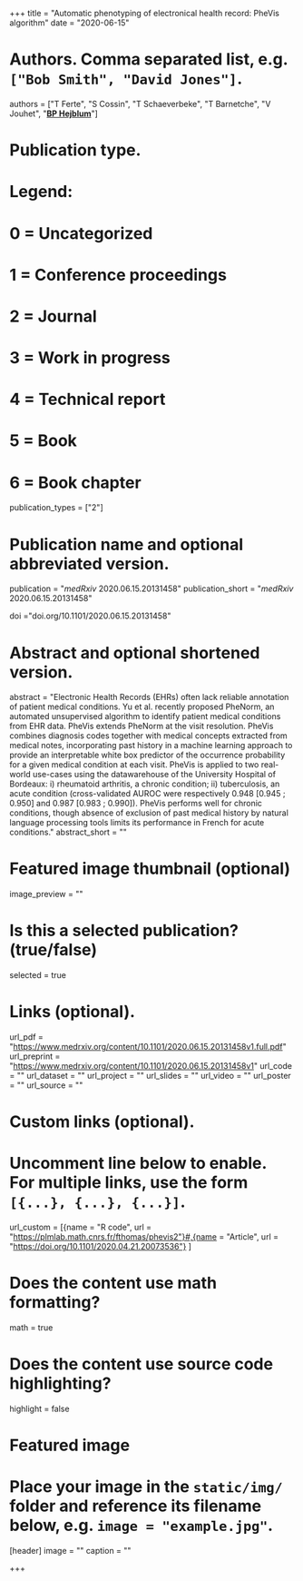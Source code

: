 +++
title = "Automatic phenotyping of electronical health record: PheVis algorithm"
date = "2020-06-15"

# Authors. Comma separated list, e.g. `["Bob Smith", "David Jones"]`.
authors = ["T Ferte", "S Cossin", "T Schaeverbeke", "T Barnetche", "V Jouhet", "<u>**BP Hejblum**</u>"]
# Publication type.
# Legend:
# 0 = Uncategorized
# 1 = Conference proceedings
# 2 = Journal
# 3 = Work in progress
# 4 = Technical report
# 5 = Book
# 6 = Book chapter
publication_types = ["2"]

# Publication name and optional abbreviated version.
publication = "*medRxiv* 2020.06.15.20131458"
publication_short = "*medRxiv* 2020.06.15.20131458"

doi ="doi.org/10.1101/2020.06.15.20131458"

# Abstract and optional shortened version.
abstract = "Electronic Health Records (EHRs) often lack reliable annotation of patient medical conditions. Yu et al. recently proposed PheNorm, an automated unsupervised algorithm to identify patient medical conditions from EHR data. PheVis extends PheNorm at the visit resolution. PheVis combines diagnosis codes together with medical concepts extracted from medical notes, incorporating past history in a machine learning approach to provide an interpretable white box predictor of the occurrence probability for a given medical condition at each visit. PheVis is applied to two real-world use-cases using the datawarehouse of the University Hospital of Bordeaux: i) rheumatoid arthritis, a chronic condition; ii) tuberculosis, an acute condition (cross-validated AUROC were respectively 0.948 [0.945 ; 0.950] and 0.987 [0.983 ; 0.990]). PheVis performs well for chronic conditions, though absence of exclusion of past medical history by natural language processing tools limits its performance in French for acute conditions."
abstract_short = ""

# Featured image thumbnail (optional)
image_preview = ""

# Is this a selected publication? (true/false)
selected = true

# Links (optional).
url_pdf = "https://www.medrxiv.org/content/10.1101/2020.06.15.20131458v1.full.pdf"
url_preprint = "https://www.medrxiv.org/content/10.1101/2020.06.15.20131458v1"
url_code = ""
url_dataset = ""
url_project = ""
url_slides = ""
url_video = ""
url_poster = ""
url_source = ""

# Custom links (optional).
# Uncomment line below to enable. For multiple links, use the form `[{...}, {...}, {...}]`.
url_custom = [{name = "R code", url = "https://plmlab.math.cnrs.fr/fthomas/phevis2"}#,{name = "Article", url = "https://doi.org/10.1101/2020.04.21.20073536"}
]


# Does the content use math formatting?
math = true

# Does the content use source code highlighting?
highlight = false

# Featured image
# Place your image in the `static/img/` folder and reference its filename below, e.g. `image = "example.jpg"`.
[header]
image = ""
caption = ""

+++
